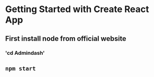 # Getting Started with Create React App


## First install node from official website

### 'cd Admindash'

## `npm start`
